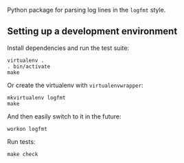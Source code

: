Python package for parsing log lines in the `logfmt` style.

## Setting up a development environment

Install dependencies and run the test suite:

    virtualenv .
    . bin/activate
    make

Or create the virtualenv with `virtualenvwrapper`:

    mkvirtualenv logfmt
    make

And then easily switch to it in the future:

    workon logfmt

Run tests:

    make check
